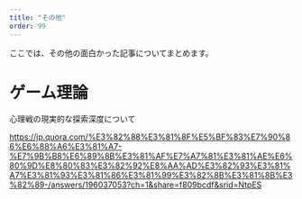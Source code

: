 ```yaml
---
title: "その他"
order: 99
---
```


ここでは、その他の面白かった記事についてまとめます。

# ゲーム理論

心理戦の現実的な探索深度について

https://jp.quora.com/%E3%82%88%E3%81%8F%E5%BF%83%E7%90%86%E6%88%A6%E3%81%A7-%E7%9B%B8%E6%89%8B%E3%81%AF%E7%A7%81%E3%81%AE%E6%80%9D%E8%80%83%E3%82%92%E8%AA%AD%E3%82%93%E3%81%A7%E3%81%93%E3%81%86%E3%81%99%E3%82%8B%E3%81%8B%E3%82%89-/answers/196037053?ch=1&share=f809bcdf&srid=NtpES
